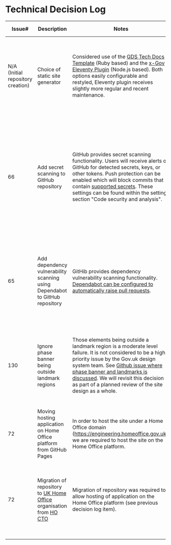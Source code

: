 # Technical Decision Log

| Issue# | Description                                                                 | Notes                                                                                                                                                                                                                                                                                                                                                                                                                | Decision                                                                                                                                                                                                                    | Decision Date | Further Information |
|--------|-----------------------------------------------------------------------------|----------------------------------------------------------------------------------------------------------------------------------------------------------------------------------------------------------------------------------------------------------------------------------------------------------------------------------------------------------------------------------------------------------------------|-----------------------------------------------------------------------------------------------------------------------------------------------------------------------------------------------------------------------------|------------|---------------------|
| N/A (Initial repository creation)     | Choice of static site generator                                    | Considered use of the [GDS Tech Docs Template](https://github.com/alphagov/tech-docs-template) (Ruby based) and the [x-Gov Eleventy Plugin](https://github.com/x-govuk/govuk-eleventy-plugin) (Node.js based). Both options easily configurable and restyled, Eleventy plugin receives slightly more regular and recent maintenance. | Use the x-Gov Eleventy Plugin for creation of this site, due to better inhouse familiarity with Node.js and better record of plugin maintenance. | 2022-05-17 | None                |
| 66     | Add secret scanning to GitHub repository                                    | GitHub provides secret scanning functionality. Users will receive alerts on GitHub for detected secrets, keys, or other tokens. Push protection can be enabled which will block commits that contain [supported secrets](https://docs.github.com/en/code-security/secret-scanning/secret-scanning-patterns#supported-secrets). These settings can be found within the settings section "Code security and analysis". | Enable "Secret scanning" with "Push protection" within repository settings. Organisation administrators, repository administrators and teams with the security manager role will receive alerts when scan detects a secret. | 2023-06-01 | None                |
| 65     | Add dependency vulnerability scanning using Dependabot to GitHub repository | GitHib provides dependency vulnerability scanning functionality. [Dependabot can be configured to automatically raise pull requests](https://docs.github.com/en/enterprise-cloud@latest/code-security/dependabot/dependabot-version-updates/configuring-dependabot-version-updates).                                                                                                                                 | Dependabot configured to scan npm dependencies daily and github-actions dependencies weekly. These differ due to anticipated update cadence.                                                                                | 2023-06-02 | None                |
| 130    | Ignore phase banner being outside landmark regions                          | Those elements being outside a landmark region is a moderate level failure. It is not considered to be a high priority issue by the Gov.uk design system team. See [Github issue where phase banner and landmarks is discussed](https://github.com/alphagov/govuk-frontend/issues/1604). We will revisit this decision as part of a planned review of the site design as a whole.                                    | Axe-core has been configured to ignore elements with a `data-axe-exclude` attribute. This has been added to the phase banner and breadcrumbs.                                                                               | 2023-06-16 | None                |
| 72 | Moving hosting application on Home Office platform from GitHub Pages | In order to host the site under a Home Office domain (https://engineering.homeoffice.gov.uk), we are required to host the site on the Home Office platform.                                                                                                                                                                                                                                                          | Deployment actions updated to deploy to Home Office platform. | 2023-06-13 | None |  
| 72 | Migration of repository to [UK Home Office](https://github.com/UKHomeOffice) organisation from [HO CTO](https://github.com/HO-CTO/) | Migration of repository was required to allow hosting of application on the Home Office platform (see previous decision log item).                                                                                                                                                                                                                                                                                   | Migration of repository to  [UK Home Office](https://github.com/UKHomeOffice/engineering-guidance-and-standards). The [previous repository location](https://github.com/HO-CTO/engineering-guidance-and-standards) has been updated to provide a redirection to the new location. | 2023-06-13 | None | 

